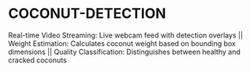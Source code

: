 # COCONUT-DETECTION
Real-time Video Streaming: Live webcam feed with detection overlays || Weight Estimation: Calculates coconut weight based on bounding box dimensions || Quality Classification: Distinguishes between healthy and cracked coconuts
